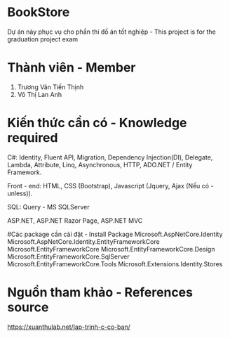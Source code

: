 # BookStore
Dự án này phục vụ cho phần thi đồ án tốt nghiệp - This project is for the graduation project exam

# Thành viên - Member
1. Trương Văn Tiến Thịnh
2. Võ Thị Lan Anh

# Kiến thức cần có - Knowledge required
C#: Identity, Fluent API, Migration, Dependency Injection(DI), Delegate, Lambda, Attribute, Linq, Asynchronous, HTTP, ADO.NET / Entity Framework.

Front - end: HTML, CSS (Bootstrap), Javascript (Jquery, Ajax (Nếu có - unless)).

SQL: Query - MS SQLServer

ASP.NET, ASP.NET Razor Page, ASP.NET MVC

#Các package cần cài đặt - Install Package
Microsoft.AspNetCore.Identity
Microsoft.AspNetCore.Identity.EntityFrameworkCore
Microsoft.EntityFrameworkCore
Microsoft.EntityFrameworkCore.Design
Microsoft.EntityFrameworkCore.SqlServer
Microsoft.EntityFrameworkCore.Tools
Microsoft.Extensions.Identity.Stores

# Nguồn tham khảo - References source
https://xuanthulab.net/lap-trinh-c-co-ban/
